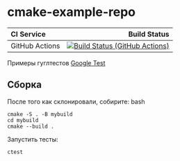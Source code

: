# cmake-example-repo

| **CI Service** | Build Status |
|:---------------|-------------:|
| GitHub Actions | [![Build Status (GitHub Actions)](https://github.com/vanyabeat/cmake-example-repo/actions/workflows/ci-cmake_tests.yml/badge.svg)](https://github.com/vanyabeat/cmake-example-repo/actions/workflows/ci-cmake_tests.yml) |

Примеры гуглтестов [Google Test](https://code.google.com/p/googletest)

## Сборка

После того как склонировали, собирите:
bash
```
cmake -S . -B mybuild
cd mybuild
cmake --build .
```

Запустить тесты:
```
ctest
```